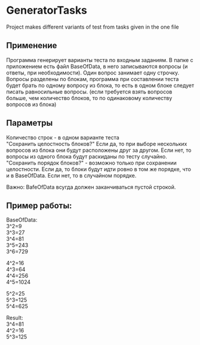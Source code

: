 # GeneratorTasks
 Project makes different variants of test from tasks given in the one file

## Применение
Программа генерирует варианты теста по входным заданиям. В папке с приложением есть файл BaseOfData, в него записываются вопросы (и ответы, при необходимости). Один вопрос занимает одну строчку. Вопросы разделены по блокам, программа при составлении теста будет брать по одному вопросу из блока, то есть в одном блоке следует писать равносильные вопросы. (если требуется взять вопросов больше, чем количество блоков, то по одинаковому количеству вопросов из блока)

## Параметры  
Количество строк - в одном варианте теста  
"Сохранить целостность блоков?" Если да, то при выборе нескольких вопросов из блока они будут расположены друг за другом. Если нет, то вопросы из одного блока будут раскиданы по тесту случайно.  
"Сохранить порядок блоков?" - возможно только при сохранении целостности. Если да, то блоки будут идти ровно в том же порядке, что и в BaseOfData. Если нет, то в случайном порядке.  

Важно: BafeOfData всугда должен заканчиваться пустой строкой.

## Пример работы:
BaseOfData:  
3^2=9  
3^3=27  
3^4=81  
3^5=243  
3^6=729  
  
4^2=16  
4^3=64  
4^4=256  
4^5=1024  
  
5^2=25  
5^3=125  
5^4=625  
  
  
Result:  
3^4=81  
4^2=16  
5^3=125  


